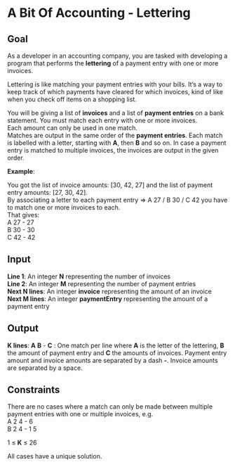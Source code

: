 # A Bit Of Accounting - Lettering

## Goal

As a developer in an accounting company, you are tasked with developing a program that performs the **lettering** of a payment entry with one or more invoices.

Lettering is like matching your payment entries with your bills. It’s a way to keep track of which payments have cleared for which invoices, kind of like when you check off items on a shopping list.

You will be giving a list of **invoices** and a list of **payment entries** on a bank statement. You must match each entry with one or more invoices. \
Each amount can only be used in one match. \
Matches are output in the same order of the **payment entries**. Each match is labelled with a letter, starting with **A**, then **B** and so on. In case a payment entry is matched to multiple invoices, the invoices are output in the given order.

**Example**:

You got the list of invoice amounts: [30, 42, 27] and the list of payment entry amounts: [27, 30, 42]. \
By associating a letter to each payment entry => A 27 / B 30 / C 42 you have to match one or more invoices to each. \
That gives: \
A 27 - 27 \
B 30 - 30 \
C 42 - 42

## Input

**Line 1**: An integer **N** representing the number of invoices \
**Line 2**: An integer **M** representing the number of payment entries \
**Next N lines**: An integer **invoice** representing the amount of an invoice \
**Next M lines**: An integer **paymentEntry** representing the amount of a payment entry

## Output

**K lines**: **A** **B** - **C** : One match per line where **A** is the letter of the lettering, **B** the amount of payment entry and **C** the amounts of invoices. Payment entry amount and invoice amounts are separated by a dash **-**. Invoice amounts are separated by a space.

## Constraints

There are no cases where a match can only be made between multiple payment entries with one or multiple invoices, e.g. \
A 2 4 - 6 \
B 2 4 - 1 5

1 ≤ **K** ≤ 26

All cases have a unique solution.
